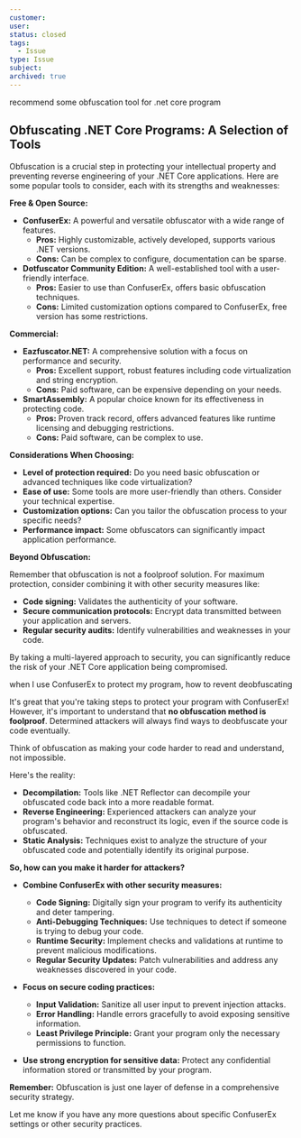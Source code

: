 ```yaml
---
customer:
user:
status: closed
tags:
  - Issue
type: Issue
subject:
archived: true
---
```


recommend some obfuscation tool for .net core program

## Obfuscating .NET Core Programs: A Selection of Tools

Obfuscation is a crucial step in protecting your intellectual property and preventing reverse engineering of your .NET Core applications. Here are some popular tools to consider, each with its strengths and weaknesses:

**Free & Open Source:**

* **ConfuserEx:** A powerful and versatile obfuscator with a wide range of features. 
    * **Pros:** Highly customizable, actively developed, supports various .NET versions.
    * **Cons:** Can be complex to configure, documentation can be sparse. 
* **Dotfuscator Community Edition:** A well-established tool with a user-friendly interface.
    * **Pros:** Easier to use than ConfuserEx, offers basic obfuscation techniques.
    * **Cons:** Limited customization options compared to ConfuserEx, free version has some restrictions.

**Commercial:**

* **Eazfuscator.NET:** A comprehensive solution with a focus on performance and security.
    * **Pros:** Excellent support, robust features including code virtualization and string encryption.
    * **Cons:** Paid software, can be expensive depending on your needs.
* **SmartAssembly:** A popular choice known for its effectiveness in protecting code.
    * **Pros:** Proven track record, offers advanced features like runtime licensing and debugging restrictions.
    * **Cons:** Paid software, can be complex to use.

**Considerations When Choosing:**

* **Level of protection required:** Do you need basic obfuscation or advanced techniques like code virtualization?
* **Ease of use:** Some tools are more user-friendly than others. Consider your technical expertise.
* **Customization options:** Can you tailor the obfuscation process to your specific needs?
* **Performance impact:** Some obfuscators can significantly impact application performance.

**Beyond Obfuscation:**

Remember that obfuscation is not a foolproof solution. For maximum protection, consider combining it with other security measures like:

* **Code signing:** Validates the authenticity of your software.
* **Secure communication protocols:** Encrypt data transmitted between your application and servers.
* **Regular security audits:** Identify vulnerabilities and weaknesses in your code.

By taking a multi-layered approach to security, you can significantly reduce the risk of your .NET Core application being compromised.


when I use ConfuserEx to protect my program, how to revent deobfuscating

It's great that you're taking steps to protect your program with ConfuserEx! However, it's important to understand that **no obfuscation method is foolproof**. Determined attackers will always find ways to deobfuscate your code eventually.  

Think of obfuscation as making your code harder to read and understand, not impossible.  

Here's the reality:

* **Decompilation:** Tools like .NET Reflector can decompile your obfuscated code back into a more readable format.
* **Reverse Engineering:** Experienced attackers can analyze your program's behavior and reconstruct its logic, even if the source code is obfuscated.
* **Static Analysis:** Techniques exist to analyze the structure of your obfuscated code and potentially identify its original purpose.

**So, how can you make it harder for attackers?**

* **Combine ConfuserEx with other security measures:** 

    * **Code Signing:** Digitally sign your program to verify its authenticity and deter tampering.
    * **Anti-Debugging Techniques:** Use techniques to detect if someone is trying to debug your code.
    * **Runtime Security:** Implement checks and validations at runtime to prevent malicious modifications.
    * **Regular Security Updates:** Patch vulnerabilities and address any weaknesses discovered in your code.

* **Focus on secure coding practices:**

    * **Input Validation:** Sanitize all user input to prevent injection attacks.
    * **Error Handling:** Handle errors gracefully to avoid exposing sensitive information.
    * **Least Privilege Principle:** Grant your program only the necessary permissions to function.

* **Use strong encryption for sensitive data:** Protect any confidential information stored or transmitted by your program.

**Remember:** Obfuscation is just one layer of defense in a comprehensive security strategy.


Let me know if you have any more questions about specific ConfuserEx settings or other security practices.